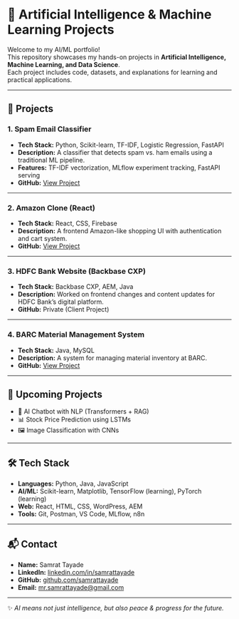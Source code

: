 # 🧠 Artificial Intelligence & Machine Learning Projects

Welcome to my AI/ML portfolio!  
This repository showcases my hands-on projects in **Artificial Intelligence, Machine Learning, and Data Science**.  
Each project includes code, datasets, and explanations for learning and practical applications.

---

## 📂 Projects

### 1. Spam Email Classifier
- **Tech Stack:** Python, Scikit-learn, TF-IDF, Logistic Regression, FastAPI  
- **Description:** A classifier that detects spam vs. ham emails using a traditional ML pipeline.  
- **Features:** TF-IDF vectorization, MLflow experiment tracking, FastAPI serving  
- **GitHub:** [View Project](./spam_email_classifier)

---

### 2. Amazon Clone (React)
- **Tech Stack:** React, CSS, Firebase  
- **Description:** A frontend Amazon-like shopping UI with authentication and cart system.  
- **GitHub:** [View Project](https://github.com/samrattayade/Amazon-clone-React)

---

### 3. HDFC Bank Website (Backbase CXP)
- **Tech Stack:** Backbase CXP, AEM, Java  
- **Description:** Worked on frontend changes and content updates for HDFC Bank’s digital platform.  
- **GitHub:** Private (Client Project)

---

### 4. BARC Material Management System
- **Tech Stack:** Java, MySQL  
- **Description:** A system for managing material inventory at BARC.  
- **GitHub:** [View Project](https://github.com/samrattayade)

---

## 🚀 Upcoming Projects
- 🤖 AI Chatbot with NLP (Transformers + RAG)  
- 📊 Stock Price Prediction using LSTMs  
- 🖼️ Image Classification with CNNs  

---

## 🛠️ Tech Stack
- **Languages:** Python, Java, JavaScript  
- **AI/ML:** Scikit-learn, Matplotlib, TensorFlow (learning), PyTorch (learning)  
- **Web:** React, HTML, CSS, WordPress, AEM  
- **Tools:** Git, Postman, VS Code, MLflow, n8n  

---

## 📬 Contact
- **Name:** Samrat Tayade  
- **LinkedIn:** [linkedin.com/in/samrattayade](https://linkedin.com/in/samrattayade)  
- **GitHub:** [github.com/samrattayade](https://github.com/samrattayade)  
- **Email:** mr.samrattayade@gmail.com  

---

✨ _AI means not just intelligence, but also peace & progress for the future._
